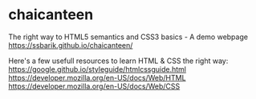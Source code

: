 # chaicanteen
The right way to HTML5 semantics and CSS3 basics - A demo webpage
https://ssbarik.github.io/chaicanteen/

Here's a few usefull resources to learn HTML & CSS the right way:
https://google.github.io/styleguide/htmlcssguide.html
https://developer.mozilla.org/en-US/docs/Web/HTML
https://developer.mozilla.org/en-US/docs/Web/CSS
